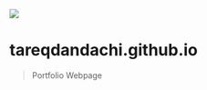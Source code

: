 <a href="https://tareqdandachi.github.io"><img src="![alt text](https://raw.githubusercontent.com/tareqdandachi/tareqdandachi.github.io/master/resources/logos/logoSq.png)"></a>

# tareqdandachi.github.io
> Portfolio Webpage
